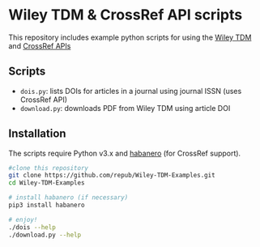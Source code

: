 # Wiley TDM & CrossRef API scripts

This repository includes example python scripts for using the [Wiley TDM](https://onlinelibrary.wiley.com/library-info/resources/text-and-datamining) and [CrossRef APIs](https://github.com/CrossRef/rest-api-doc)

## Scripts

- `dois.py`: lists DOIs for articles in a journal using journal ISSN (uses CrossRef API)
- `download.py`: downloads PDF from Wiley TDM using article DOI

## Installation

The scripts require Python v3.x and [habanero](https://github.com/sckott/habanero) (for CrossRef support).

```sh
#clone this repository
git clone https://github.com/repub/Wiley-TDM-Examples.git
cd Wiley-TDM-Examples

# install habanero (if necessary)
pip3 install habanero

# enjoy!
./dois --help
./download.py --help
```